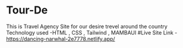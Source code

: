 # Tour-De
This is Travel Agency Site for our desire trevel around the country 
Technology used -HTML , CSS , Tailwind , MAMBAUI
#Live Site Link - https://dancing-narwhal-2e7778.netlify.app/
